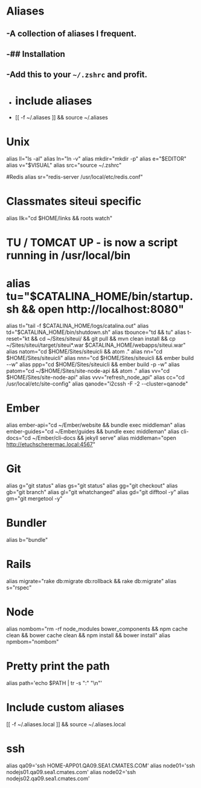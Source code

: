 # Aliases
-A collection of aliases I frequent.
-
-## Installation
-
-Add this to your `~/.zshrc` and profit.
-
-    # include aliases
-    [[ -f ~/.aliases ]] && source ~/.aliases

# Unix
alias ll="ls -al"
alias ln="ln -v"
alias mkdir="mkdir -p"
alias e="$EDITOR"
alias v="$VISUAL"
alias src="source ~/.zshrc"

#Redis
alias sr="redis-server /usr/local/etc/redis.conf"

# Classmates siteui specific
alias llk="cd $HOME/links && roots watch"
# TU / TOMCAT UP - is now a script running in /usr/local/bin
# alias tu="$CATALINA_HOME/bin/startup.sh && open http://localhost:8080"
alias tl="tail -f $CATALINA_HOME/logs/catalina.out"
alias td="$CATALINA_HOME/bin/shutdown.sh"
alias tbounce="td && tu"
alias t-reset="kt && cd ~/Sites/siteui/ && git pull && mvn clean install && cp ~/Sites/siteui/target/siteui*.war $CATALINA_HOME/webapps/siteui.war"
alias natom="cd $HOME/Sites/siteuicli && atom ."
alias nn="cd $HOME/Sites/siteuicli"
alias nnn="cd $HOME/Sites/siteuicli && ember build --w"
alias ppp="cd $HOME/Sites/siteuicli && ember build -p -w"
alias patom="cd ~/$HOME/Sites/site-node-api && atom ."
alias vv="cd $HOME/Sites/site-node-api"
alias vvv="refresh_node_api"
alias cc="cd /usr/local/etc/site-config"
alias qanode="i2cssh -F -2 --cluster=qanode"

# Ember
alias ember-api="cd ~/Ember/website && bundle exec middleman"
alias ember-guides="cd ~/Ember/guides && bundle exec middleman"
alias cli-docs="cd ~/Ember/cli-docs && jekyll serve"
alias middleman="open http://etuchscherermac.local:4567"

# Git
alias g="git status"
alias gs="git status"
alias gg="git checkout"
alias gb="git branch"
alias gl="git whatchanged"
alias gd="git difftool -y"
alias gm="git mergetool -y"

# Bundler
alias b="bundle"

# Rails
alias migrate="rake db:migrate db:rollback && rake db:migrate"
alias s="rspec"

# Node
alias nombom="rm -rf node_modules bower_components && npm cache clean && bower cache clean && npm install && bower install" 
alias npmbom="nombom"

# Pretty print the path
alias path='echo $PATH | tr -s ":" "\n"'

# Include custom aliases
[[ -f ~/.aliases.local ]] && source ~/.aliases.local

# ssh
alias qa09='ssh HOME-APP01.QA09.SEA1.CMATES.COM'
alias node01='ssh nodejs01.qa09.sea1.cmates.com'
alias node02='ssh nodejs02.qa09.sea1.cmates.com'
